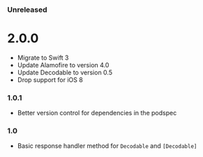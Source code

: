 ### Unreleased

# 2.0.0
- Migrate to Swift 3
- Update Alamofire to version 4.0
- Update Decodable to version 0.5
- Drop support for iOS 8

### 1.0.1
- Better version control for dependencies in the podspec

### 1.0
- Basic response handler method for `Decodable` and `[Decodable]`
